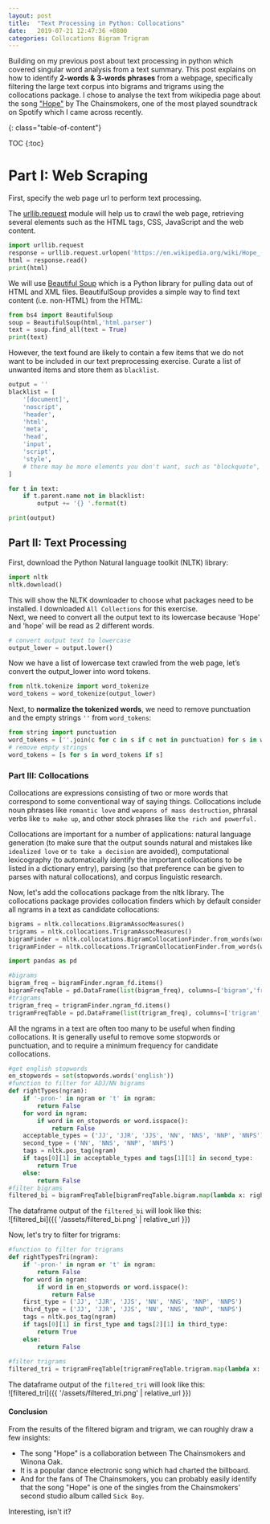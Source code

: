 ```yaml
---
layout: post
title:  "Text Processing in Python: Collocations"
date:   2019-07-21 12:47:36 +0800
categories: Collocations Bigram Trigram
---
```

Building on my previous post about text processing in python which covered singular word analysis from a text summary. This post explains on how to identify **2-words & 3-words phrases** from a webpage, specifically filtering the large text corpus into bigrams and trigrams using the collocations package. I chose to analyse the text from wikipedia page about the song ["Hope"][songlink] by The Chainsmokers, one of the most played soundtrack on Spotify which I came across recently.  


{: class="table-of-content"}

TOC {:toc}

# Part I: Web Scraping
First, specify the web page url to perform text processing.

The [urllib.request][urllib] module will help us to crawl the web page, retrieving several elements such as the HTML tags, CSS, JavaScript and the web content.

```python
import urllib.request
response = urllib.request.urlopen('https://en.wikipedia.org/wiki/Hope_(The_Chainsmokers_song)')
html = response.read()
print(html)
```

We will use [Beautiful Soup][BS] which is a Python library for pulling data out of HTML and XML files. BeautifulSoup provides a simple way to find text content (i.e. non-HTML) from the HTML:

```python
from bs4 import BeautifulSoup
soup = BeautifulSoup(html,'html.parser')
text = soup.find_all(text = True)
print(text)
```
However, the text found are likely to contain a few items that we do not want to be included in our text preprocessing exercise. Curate a list of unwanted items and store them as `blacklist`.

```python
output = ''
blacklist = [
    '[document]',
    'noscript',
    'header',
    'html',
    'meta',
    'head', 
    'input',
    'script',
    'style',
    # there may be more elements you don't want, such as "blockquote", etc.
]

for t in text:
    if t.parent.name not in blacklist:
        output += '{} '.format(t)

print(output)
```

## Part II: Text Processing
First, download the Python Natural language toolkit (NLTK) library:
```python
import nltk
nltk.download()
```
This will show the NLTK downloader to choose what packages need to be installed. I downloaded `All Collections` for this exercise. <br>
Next, we need to convert all the output text to its lowercase because 'Hope' and 'hope' will be read as 2 different words.
```python
# convert output text to lowercase
output_lower = output.lower()
```
Now we have a list of lowercase text crawled from the web page, let’s convert the output_lower into word tokens.
```python
from nltk.tokenize import word_tokenize 
word_tokens = word_tokenize(output_lower)
```

Next, to **normalize the tokenized words**, we need to remove punctuation and the empty strings `''` from `word_tokens`:
```python
from string import punctuation
word_tokens = [''.join(c for c in s if c not in punctuation) for s in word_tokens]
# remove empty strings
word_tokens = [s for s in word_tokens if s]
```

### Part III: Collocations
Collocations are expressions consisting of two or more words that correspond to some conventional way of saying things. Collocations include noun phrases like `romantic love` and `weapons of mass destruction`, phrasal verbs like `to make up`, and other stock phrases like `the rich and powerful.`

Collocations are important for a number of applications: natural language generation (to make sure that the output sounds natural and mistakes like `idealized love` or `to take a decision` are avoided), computational lexicography (to automatically identify the important collocations to be listed in a dictionary entry), parsing (so that preference can be given to parses with natural collocations), and corpus linguistic research.

Now, let's add the collocations package from the nltk library. The collocations package provides collocation finders which by default consider all ngrams in a text as candidate collocations:

```python
bigrams = nltk.collocations.BigramAssocMeasures()
trigrams = nltk.collocations.TrigramAssocMeasures()
bigramFinder = nltk.collocations.BigramCollocationFinder.from_words(word_tokens)
trigramFinder = nltk.collocations.TrigramCollocationFinder.from_words(word_tokens)

import pandas as pd

#bigrams
bigram_freq = bigramFinder.ngram_fd.items()
bigramFreqTable = pd.DataFrame(list(bigram_freq), columns=['bigram','freq']).sort_values(by='freq', ascending=False)
#trigrams
trigram_freq = trigramFinder.ngram_fd.items()
trigramFreqTable = pd.DataFrame(list(trigram_freq), columns=['trigram','freq']).sort_values(by='freq', ascending=False)
```

All the ngrams in a text are often too many to be useful when finding collocations. It is generally useful to remove some stopwords or punctuation, and to require a minimum frequency for candidate collocations.

```python
#get english stopwords
en_stopwords = set(stopwords.words('english'))
#function to filter for ADJ/NN bigrams
def rightTypes(ngram):
    if '-pron-' in ngram or 't' in ngram:
        return False
    for word in ngram:
        if word in en_stopwords or word.isspace():
            return False
    acceptable_types = ('JJ', 'JJR', 'JJS', 'NN', 'NNS', 'NNP', 'NNPS')
    second_type = ('NN', 'NNS', 'NNP', 'NNPS')
    tags = nltk.pos_tag(ngram)
    if tags[0][1] in acceptable_types and tags[1][1] in second_type:
        return True
    else:
        return False
#filter bigrams
filtered_bi = bigramFreqTable[bigramFreqTable.bigram.map(lambda x: rightTypes(x))]
```
The dataframe output of the `filtered_bi` will look like this: <br>
![filtered_bi]({{ '/assets/filtered_bi.png' | relative_url }}) 

Now, let's try to filter for trigrams: <br>
```python
#function to filter for trigrams
def rightTypesTri(ngram):
    if '-pron-' in ngram or 't' in ngram:
        return False
    for word in ngram:
        if word in en_stopwords or word.isspace():
            return False
    first_type = ('JJ', 'JJR', 'JJS', 'NN', 'NNS', 'NNP', 'NNPS')
    third_type = ('JJ', 'JJR', 'JJS', 'NN', 'NNS', 'NNP', 'NNPS')
    tags = nltk.pos_tag(ngram)
    if tags[0][1] in first_type and tags[2][1] in third_type:
        return True
    else:
        return False
    
#filter trigrams
filtered_tri = trigramFreqTable[trigramFreqTable.trigram.map(lambda x: rightTypesTri(x))]

```
The dataframe output of the `filtered_tri` will look like this: <br>
![filtered_tri]({{ '/assets/filtered_tri.png' | relative_url }}) 

#### Conclusion
From the results of the filtered bigram and trigram, we can roughly draw a few insights: 
+ The song "Hope" is a collaboration between The Chainsmokers and Winona Oak. 
+ It is a popular dance electronic song which had charted the billboard. 
+ And for the fans of The Chainsmokers, you can probably easily identify that the song "Hope" is one of the singles from the Chainsmokers' second studio album called `Sick Boy`.

Interesting, isn't it? 

[songlink]: https://en.wikipedia.org/wiki/Hope_(The_Chainsmokers_song)
[urllib]: https://docs.python.org/3/library/urllib.request.html
[BS]: https://www.crummy.com/software/BeautifulSoup/bs4/doc/

